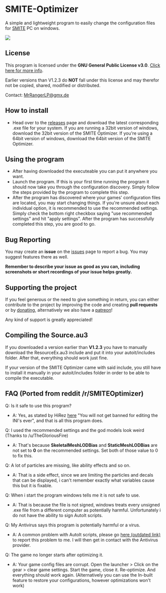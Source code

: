 # SMITE-Optimizer

A simple and lightweight program to easily change the configuration files for [SMITE](https://www.smitegame.com/) PC on windows.

<img align="center" src="https://i.imgur.com/MHnpb0L.png" />

## License

This program is licensed under the **GNU General Public License v3.0**. [Click here for more info](https://github.com/MeteorTheLizard/SMITE-Optimizer/blob/master/LICENSE).

Earlier versions than V1.2.3 do **NOT** fall under this license and may therefor not be copied, shared, modified or distributed.

Contact: MrRangerLP@gmx.de

## How to install

- Head over to the [releases](https://github.com/MeteorTheLizard/SMITE-Optimizer/releases) page and download the latest corresponding .exe file for your system. If you are running a 32bit version of windows, download the 32bit version of the SMITE Optimizer. If you're using a 64bit version of windows, download the 64bit version of the SMITE Optimizer.

## Using the program

- After having downloaded the executeable you can put it anywhere you want.
- Launch the program. If this is your first time running the program it should now take you through the configuration discovery. Simply follow the steps provided by the program to complete this step.
- After the program has discovered where your games' configuration files are located, you may start changing things. If you're unsure about each individual option, it is recommended to use the recommended settings. Simply check the bottom right checkbox saying "use recommended settings" and hit "apply settings". After the program has successfully completed this step, you are good to go.
 
 ## Bug Reporting
 
 You may create an **issue** on the [issues](https://github.com/MeteorTheLizard/SMITE-Optimizer/issues) page to report a bug.
 You may suggest features there as well.
 
 **Remember to describe your issue as good as you can, including screenshots or short recordings of your issue helps greatly.**
 
 ## Supporting the project
 
 If you feel generous or the need to give something in return, you can either contribute to the project by improving the code and creating **pull requests** or by [donating](https://www.paypal.com/cgi-bin/webscr?cmd=_s-xclick&hosted_button_id=2NKTRNN5BTHHG), alternatively we also have a [patreon](https://www.patreon.com/SMITEOptimizer)!
 
 Any kind of support is greatly appreciated!
 
 ## Compiling the Source.au3
 
If you downloaded a version earlier than **V1.2.3** you have to manually download the ResourceEx.au3 include and put it into your autoit/includes folder. After that, everything should work just fine.

If your version of the SMITE Optimizer came with said include, you still have to install it manually in your autoit/includes folder in order to be able to compile the executable.
 
 ## FAQ (Ported from reddit /r/SMITEOptimizer)
 Q: Is it safe to use this program?

* A: Yes, as stated by HiRez [here](https://www.reddit.com/r/Smite/comments/3dxx60/small_but_effective_performance_tweaksfix/cta21vi/) "You will not get banned for editing the INI's ever", and that is all this program does.

Q: I used the recommended settings and the god models look weird (Thanks to /u/TheGloriousFire)

* A: That's because **SkeletalMeshLODBias** and **StaticMeshLODBias** are not set to **0** on the recommended settings. Set both of those value to 0 to fix this.

Q: A lot of particles are missing, like ability effects and so on.

* A: That is a side effect, since we are limiting the particles and decals that can be displayed, i can't remember exactly what variables cause this but it is fixable.

Q: When i start the program windows tells me it is not safe to use.

* A: That is because the file is not signed, windows treats every unsigned .exe file from a different computer as potentially harmful. Unfortunately i do not have the ability to sign AutoIt scripts.

Q: My Antivirus says this program is potentially harmful or a virus.

* A: A common problem with AutoIt scripts, please go [here (outdated link)]() to report this problem to me. I will then get in contact with the Antivirus provider.

Q: The game no longer starts after optimizing it.

* A: Your game config files are corrupt. Open the launcher > Click on the gear > clear game settings. Start the game, close it. Re-optimize. And everything should work again. (Alternatively you can use the In-built feature to restore your configurations, however optimizations won't work)

